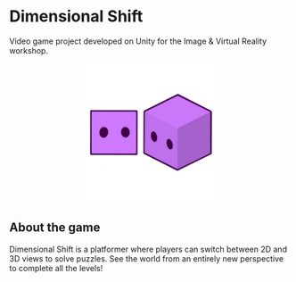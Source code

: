 # Dimensional Shift
Video game project developed on Unity for the Image &amp; Virtual Reality workshop.

<div style="text-align: center;">
    <img src="Icon.png" alt="DimensionalShift" width="250">
</div>

## About the game
Dimensional Shift is a platformer where players can switch between 2D and 3D views to solve puzzles. See the world from an entirely new perspective to complete all the levels!